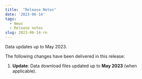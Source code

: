```yaml
---
title:  "Release Notes"
date: '2023-06-14'
tags:
  - News
  - Release notes
slug: 2023-06-14-rn
---
```


Data updates up to May 2023.

<!--more-->
The following changes have been delivered in this release:

1. **Update**: Data download files updated up to **May 2023** (when applicable).